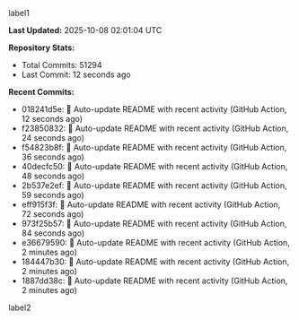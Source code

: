 
label1 
<!-- ACTIVITY_START -->
**Last Updated:** 2025-10-08 02:01:04 UTC

**Repository Stats:**
- Total Commits: 51294
- Last Commit: 12 seconds ago

**Recent Commits:**
- 018241d5e: 🤖 Auto-update README with recent activity (GitHub Action, 12 seconds ago)
- f23850832: 🤖 Auto-update README with recent activity (GitHub Action, 24 seconds ago)
- f54823b8f: 🤖 Auto-update README with recent activity (GitHub Action, 36 seconds ago)
- 40decfc50: 🤖 Auto-update README with recent activity (GitHub Action, 48 seconds ago)
- 2b537e2ef: 🤖 Auto-update README with recent activity (GitHub Action, 59 seconds ago)
- eff915f3f: 🤖 Auto-update README with recent activity (GitHub Action, 72 seconds ago)
- 973f25b57: 🤖 Auto-update README with recent activity (GitHub Action, 84 seconds ago)
- e36679590: 🤖 Auto-update README with recent activity (GitHub Action, 2 minutes ago)
- 184447b30: 🤖 Auto-update README with recent activity (GitHub Action, 2 minutes ago)
- 1887dd38c: 🤖 Auto-update README with recent activity (GitHub Action, 2 minutes ago)
<!-- ACTIVITY_END -->

label2
